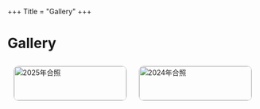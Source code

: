 +++
Title = "Gallery"
+++

# Gallery

<div style="display: flex; flex-wrap: wrap; justify-content: space-around;">
        <div style="width: 45%; margin: 10px; border: 1px solid #ccc; border-radius: 10px; overflow: hidden;">
            <img src="/img/Gallery/2025.png" alt="2025年合照" style="width: 100%; display: block;">
            <p style="text-align: center">2025</p>
        </div>
        <div style="width: 45%; margin: 10px; border: 1px solid #ccc; border-radius: 10px; overflow: hidden;">
            <img src="/img/Gallery/2024.png" alt="2024年合照" style="width: 100%; display: block;">
            <p style="text-align: center">2024</p>
        </div>
</div>